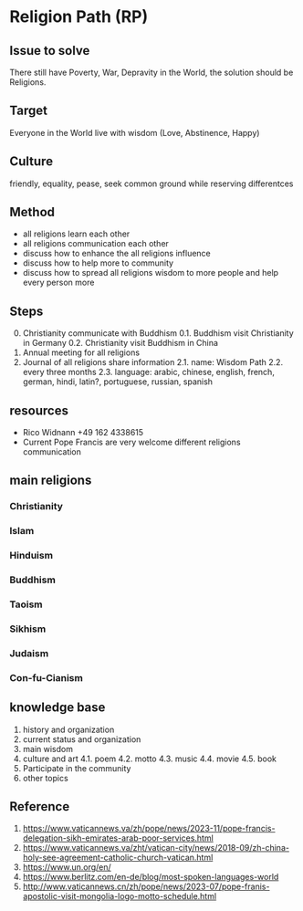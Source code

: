 # Religion Path (RP)

## Issue to solve
There still have Poverty, War, Depravity in the World, the solution should be Religions.

## Target
Everyone in the World live with wisdom (Love, Abstinence, Happy)

## Culture
friendly, equality, pease, seek common ground while reserving differentces

## Method
- all religions learn each other
- all religions communication each other
- discuss how to enhance the all religions influence
- discuss how to help more to community 
- discuss how to spread all religions wisdom to more people and help every person more

## Steps
0. Christianity communicate with Buddhism
	0.1. Buddhism visit Christianity in Germany
	0.2. Christianity visit Buddhism in China
1. Annual meeting for all religions
2. Journal of all religions share information
	2.1. name: Wisdom Path
	2.2. every three months
	2.3. language: arabic, chinese, english, french, german, hindi, latin?, portuguese, russian, spanish

## resources
- Rico Widnann +49 162 4338615
- Current Pope Francis are very welcome different religions communication

## main religions
### Christianity
### Islam
### Hinduism
### Buddhism
### Taoism
### Sikhism
### Judaism
### Con-fu-Cianism


## knowledge base
1. history and organization
2. current status and organization
3. main wisdom
4. culture and art 
	4.1. poem
	4.2. motto
	4.3. music
	4.4. movie
	4.5. book
5. Participate in the community
6. other topics

## Reference
1. https://www.vaticannews.va/zh/pope/news/2023-11/pope-francis-delegation-sikh-emirates-arab-poor-services.html
2. https://www.vaticannews.va/zht/vatican-city/news/2018-09/zh-china-holy-see-agreement-catholic-church-vatican.html
3. https://www.un.org/en/
4. https://www.berlitz.com/en-de/blog/most-spoken-languages-world
5. http://www.vaticannews.cn/zh/pope/news/2023-07/pope-franis-apostolic-visit-mongolia-logo-motto-schedule.html

